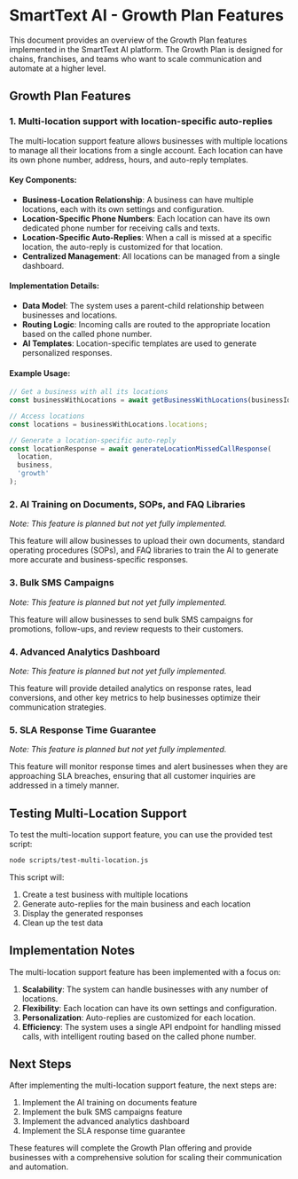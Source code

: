 # SmartText AI - Growth Plan Features

This document provides an overview of the Growth Plan features implemented in the SmartText AI platform. The Growth Plan is designed for chains, franchises, and teams who want to scale communication and automate at a higher level.

## Growth Plan Features

### 1. Multi-location support with location-specific auto-replies

The multi-location support feature allows businesses with multiple locations to manage all their locations from a single account. Each location can have its own phone number, address, hours, and auto-reply templates.

#### Key Components:

- **Business-Location Relationship**: A business can have multiple locations, each with its own settings and configuration.
- **Location-Specific Phone Numbers**: Each location can have its own dedicated phone number for receiving calls and texts.
- **Location-Specific Auto-Replies**: When a call is missed at a specific location, the auto-reply is customized for that location.
- **Centralized Management**: All locations can be managed from a single dashboard.

#### Implementation Details:

- **Data Model**: The system uses a parent-child relationship between businesses and locations.
- **Routing Logic**: Incoming calls are routed to the appropriate location based on the called phone number.
- **AI Templates**: Location-specific templates are used to generate personalized responses.

#### Example Usage:

```javascript
// Get a business with all its locations
const businessWithLocations = await getBusinessWithLocations(businessId);

// Access locations
const locations = businessWithLocations.locations;

// Generate a location-specific auto-reply
const locationResponse = await generateLocationMissedCallResponse(
  location,
  business,
  'growth'
);
```

### 2. AI Training on Documents, SOPs, and FAQ Libraries

*Note: This feature is planned but not yet fully implemented.*

This feature will allow businesses to upload their own documents, standard operating procedures (SOPs), and FAQ libraries to train the AI to generate more accurate and business-specific responses.

### 3. Bulk SMS Campaigns

*Note: This feature is planned but not yet fully implemented.*

This feature will allow businesses to send bulk SMS campaigns for promotions, follow-ups, and review requests to their customers.

### 4. Advanced Analytics Dashboard

*Note: This feature is planned but not yet fully implemented.*

This feature will provide detailed analytics on response rates, lead conversions, and other key metrics to help businesses optimize their communication strategies.

### 5. SLA Response Time Guarantee

*Note: This feature is planned but not yet fully implemented.*

This feature will monitor response times and alert businesses when they are approaching SLA breaches, ensuring that all customer inquiries are addressed in a timely manner.

## Testing Multi-Location Support

To test the multi-location support feature, you can use the provided test script:

```bash
node scripts/test-multi-location.js
```

This script will:
1. Create a test business with multiple locations
2. Generate auto-replies for the main business and each location
3. Display the generated responses
4. Clean up the test data

## Implementation Notes

The multi-location support feature has been implemented with a focus on:

1. **Scalability**: The system can handle businesses with any number of locations.
2. **Flexibility**: Each location can have its own settings and configuration.
3. **Personalization**: Auto-replies are customized for each location.
4. **Efficiency**: The system uses a single API endpoint for handling missed calls, with intelligent routing based on the called phone number.

## Next Steps

After implementing the multi-location support feature, the next steps are:

1. Implement the AI training on documents feature
2. Implement the bulk SMS campaigns feature
3. Implement the advanced analytics dashboard
4. Implement the SLA response time guarantee

These features will complete the Growth Plan offering and provide businesses with a comprehensive solution for scaling their communication and automation.
